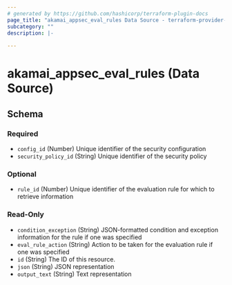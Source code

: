 ```yaml
---
# generated by https://github.com/hashicorp/terraform-plugin-docs
page_title: "akamai_appsec_eval_rules Data Source - terraform-provider-akamai"
subcategory: ""
description: |-
  
---
```


# akamai_appsec_eval_rules (Data Source)





<!-- schema generated by tfplugindocs -->
## Schema

### Required

- `config_id` (Number) Unique identifier of the security configuration
- `security_policy_id` (String) Unique identifier of the security policy

### Optional

- `rule_id` (Number) Unique identifier of the evaluation rule for which to retrieve information

### Read-Only

- `condition_exception` (String) JSON-formatted condition and exception information for the rule if one was specified
- `eval_rule_action` (String) Action to be taken for the evaluation rule if one was specified
- `id` (String) The ID of this resource.
- `json` (String) JSON representation
- `output_text` (String) Text representation
